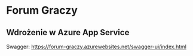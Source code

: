 # Forum Graczy

## Wdrożenie w Azure App Service
Swagger:
https://forum-graczy.azurewebsites.net/swagger-ui/index.html
